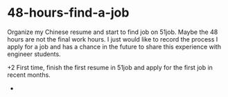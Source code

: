 # 48-hours-find-a-job
Organize my Chinese resume and start to find job on 51job.
Maybe the 48 hours are not the final work hours. I just would like to record the process I apply for a job and has a chance in the future to share this experience with engineer students.

+2
First time, finish the first resume in 51job and apply for the first job in recent months.

+
